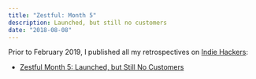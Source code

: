 ```yaml
---
title: "Zestful: Month 5"
description: Launched, but still no customers
date: "2018-08-08"
---
```


Prior to February 2019, I published all my retrospectives on [Indie Hackers](https://www.indiehackers.com):

- [Zestful Month 5: Launched, but Still No Customers](https://www.indiehackers.com/forum/zestful-data-month-5-launched-but-still-no-customers-32d221561d)
